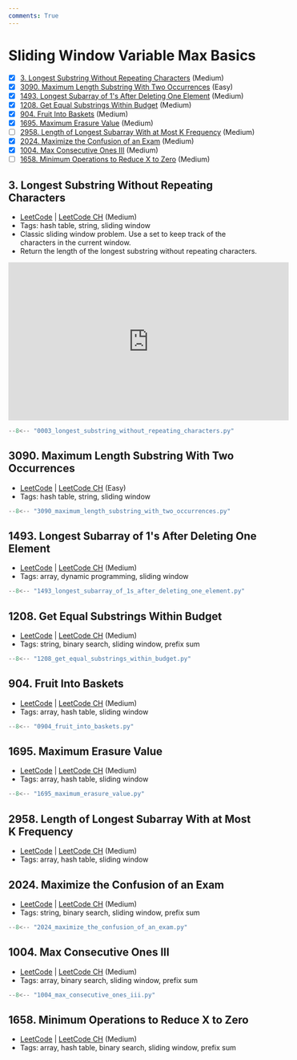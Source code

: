 ```yaml
---
comments: True
---
```


# Sliding Window Variable Max Basics

- [x] [3. Longest Substring Without Repeating Characters](https://leetcode.cn/problems/longest-substring-without-repeating-characters/) (Medium)
- [x] [3090. Maximum Length Substring With Two Occurrences](https://leetcode.cn/problems/maximum-length-substring-with-two-occurrences/) (Easy)
- [x] [1493. Longest Subarray of 1's After Deleting One Element](https://leetcode.cn/problems/longest-subarray-of-1s-after-deleting-one-element/) (Medium)
- [x] [1208. Get Equal Substrings Within Budget](https://leetcode.cn/problems/get-equal-substrings-within-budget/) (Medium)
- [x] [904. Fruit Into Baskets](https://leetcode.cn/problems/fruit-into-baskets/) (Medium)
- [x] [1695. Maximum Erasure Value](https://leetcode.cn/problems/maximum-erasure-value/) (Medium)
- [ ] [2958. Length of Longest Subarray With at Most K Frequency](https://leetcode.cn/problems/length-of-longest-subarray-with-at-most-k-frequency/) (Medium)
- [x] [2024. Maximize the Confusion of an Exam](https://leetcode.cn/problems/maximize-the-confusion-of-an-exam/) (Medium)
- [x] [1004. Max Consecutive Ones III](https://leetcode.cn/problems/max-consecutive-ones-iii/) (Medium)
- [ ] [1658. Minimum Operations to Reduce X to Zero](https://leetcode.cn/problems/minimum-operations-to-reduce-x-to-zero/) (Medium)

## 3. Longest Substring Without Repeating Characters

-   [LeetCode](https://leetcode.com/problems/longest-substring-without-repeating-characters/) | [LeetCode CH](https://leetcode.cn/problems/longest-substring-without-repeating-characters/) (Medium)
-   Tags: hash table, string, sliding window
-   Classic sliding window problem. Use a set to keep track of the characters in the current window.
-   Return the length of the longest substring without repeating characters.

<iframe width="560" height="315" src="https://www.youtube.com/embed/wiGpQwVHdE0?si=GlOc9C5w5Vy71iTN" title="YouTube video player" frameborder="0" allow="accelerometer; autoplay; clipboard-write; encrypted-media; gyroscope; picture-in-picture; web-share" referrerpolicy="strict-origin-when-cross-origin" allowfullscreen></iframe>

```python title="3. Longest Substring Without Repeating Characters"
--8<-- "0003_longest_substring_without_repeating_characters.py"
```

## 3090. Maximum Length Substring With Two Occurrences

-   [LeetCode](https://leetcode.com/problems/maximum-length-substring-with-two-occurrences/) | [LeetCode CH](https://leetcode.cn/problems/maximum-length-substring-with-two-occurrences/) (Easy)
-   Tags: hash table, string, sliding window

```python title="3090. Maximum Length Substring With Two Occurrences"
--8<-- "3090_maximum_length_substring_with_two_occurrences.py"
```

## 1493. Longest Subarray of 1's After Deleting One Element

-   [LeetCode](https://leetcode.com/problems/longest-subarray-of-1s-after-deleting-one-element/) | [LeetCode CH](https://leetcode.cn/problems/longest-subarray-of-1s-after-deleting-one-element/) (Medium)
-   Tags: array, dynamic programming, sliding window

```python title="1493. Longest Subarray of 1's After Deleting One Element"
--8<-- "1493_longest_subarray_of_1s_after_deleting_one_element.py"
```

## 1208. Get Equal Substrings Within Budget

-   [LeetCode](https://leetcode.com/problems/get-equal-substrings-within-budget/) | [LeetCode CH](https://leetcode.cn/problems/get-equal-substrings-within-budget/) (Medium)
-   Tags: string, binary search, sliding window, prefix sum

```python title="1208. Get Equal Substrings Within Budget"
--8<-- "1208_get_equal_substrings_within_budget.py"
```

## 904. Fruit Into Baskets

-   [LeetCode](https://leetcode.com/problems/fruit-into-baskets/) | [LeetCode CH](https://leetcode.cn/problems/fruit-into-baskets/) (Medium)
-   Tags: array, hash table, sliding window

```python title="904. Fruit Into Baskets"
--8<-- "0904_fruit_into_baskets.py"
```

## 1695. Maximum Erasure Value

-   [LeetCode](https://leetcode.com/problems/maximum-erasure-value/) | [LeetCode CH](https://leetcode.cn/problems/maximum-erasure-value/) (Medium)
-   Tags: array, hash table, sliding window

```python title="1695. Maximum Erasure Value"
--8<-- "1695_maximum_erasure_value.py"
```

## 2958. Length of Longest Subarray With at Most K Frequency

-   [LeetCode](https://leetcode.com/problems/length-of-longest-subarray-with-at-most-k-frequency/) | [LeetCode CH](https://leetcode.cn/problems/length-of-longest-subarray-with-at-most-k-frequency/) (Medium)
-   Tags: array, hash table, sliding window

## 2024. Maximize the Confusion of an Exam

-   [LeetCode](https://leetcode.com/problems/maximize-the-confusion-of-an-exam/) | [LeetCode CH](https://leetcode.cn/problems/maximize-the-confusion-of-an-exam/) (Medium)
-   Tags: string, binary search, sliding window, prefix sum

```python title="2024. Maximize the Confusion of an Exam"
--8<-- "2024_maximize_the_confusion_of_an_exam.py"
```

## 1004. Max Consecutive Ones III

-   [LeetCode](https://leetcode.com/problems/max-consecutive-ones-iii/) | [LeetCode CH](https://leetcode.cn/problems/max-consecutive-ones-iii/) (Medium)
-   Tags: array, binary search, sliding window, prefix sum

```python title="1004. Max Consecutive Ones III"
--8<-- "1004_max_consecutive_ones_iii.py"
```

## 1658. Minimum Operations to Reduce X to Zero

-   [LeetCode](https://leetcode.com/problems/minimum-operations-to-reduce-x-to-zero/) | [LeetCode CH](https://leetcode.cn/problems/minimum-operations-to-reduce-x-to-zero/) (Medium)
-   Tags: array, hash table, binary search, sliding window, prefix sum
